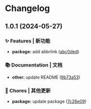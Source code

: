 # Changelog

## 1.0.1 (2024-05-27)


### ✨ Features | 新功能

* **package:** add abbrlink ([abc0ded](https://github.com/tangerball/abbrlink/commit/abc0ded6e0bb77986e9ba2ff7814a991d288697c))


### 📚 Documentation | 文档

* **other:** update README ([9b73a53](https://github.com/tangerball/abbrlink/commit/9b73a5343e49ea8d1893457ecadc5a8271c22c8d))


### 🧹 Chores | 其他更新

* **package:** update package ([7c26e09](https://github.com/tangerball/abbrlink/commit/7c26e09b3f30a1e1548f32dd7b99991a477baa2c))
